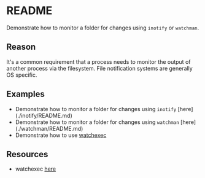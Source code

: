 # README

Demonstrate how to monitor a folder for changes using `inotify` or `watchman`.  

## Reason

It's a common requirement that a process needs to monitor the output of another process via the filesystem.  File notification systems are generally OS specific.  

## Examples

* Demonstrate how to monitor a folder for changes using `inotify` [here]
(./inotify/README.md)  
* Demonstrate how to monitor a folder for changes using `watchman` [here]
(./watchman/README.md)  
* Demonstrate how to use [watchexec](./watchexec/README.md)

## Resources

* watchexec [here](https://github.com/watchexec/watchexec)

